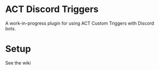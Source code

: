 # ACT Discord Triggers
A work-in-progress plugin for using ACT Custom Triggers with Discord bots.

# Setup
See the wiki
